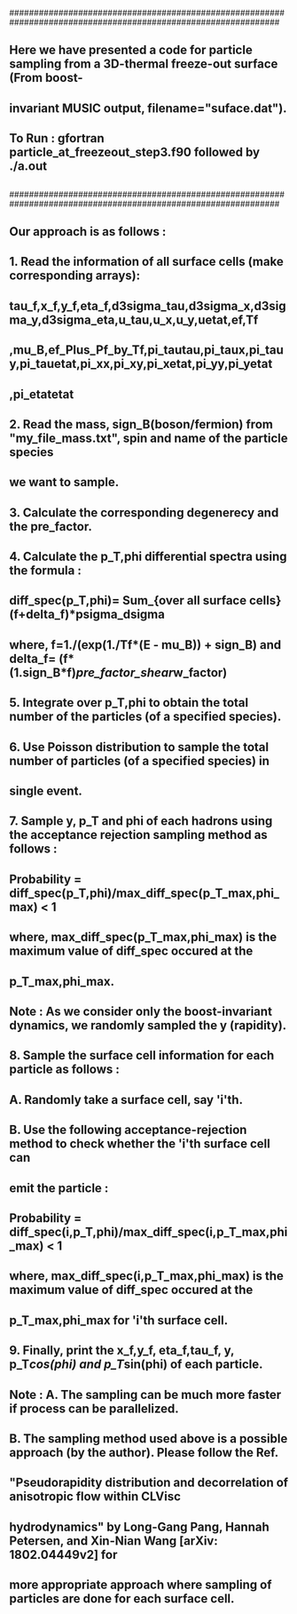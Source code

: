 ###############################################################################################################
## Here we have presented a code for particle sampling from a 3D-thermal freeze-out surface (From boost-
## invariant **MUSIC** output, filename="suface.dat"). 
##
## To Run : gfortran particle_at_freezeout_step3.f90 followed by ./a.out 
##
###############################################################################################################
## Our approach is as follows :
##       1. Read the information of all surface cells (make corresponding arrays):
##                tau_f,x_f,y_f,eta_f,d3sigma_tau,d3sigma_x,d3sigma_y,d3sigma_eta,u_tau,u_x,u_y,uetat,ef,Tf
##                ,mu_B,ef_Plus_Pf_by_Tf,pi_tautau,pi_taux,pi_tauy,pi_tauetat,pi_xx,pi_xy,pi_xetat,pi_yy,pi_yetat
##                ,pi_etatetat
##       2. Read the mass, sign_B(boson/fermion) from "my_file_mass.txt", spin and name of the particle species 
##          we want to sample.
##
##       3. Calculate the corresponding degenerecy and the pre_factor.
##       4. Calculate the p_T,phi differential spectra using the formula :
##
##           diff_spec(p_T,phi)= Sum_{over all surface cells} (f+delta_f)*psigma_dsigma
##
##           where, f=1./(exp(1./Tf*(E - mu_B)) + sign_B) and delta_f= (f*(1.sign_B*f)*pre_factor_shear*w_factor)
##
##       5. Integrate over p_T,phi to obtain the total number of the particles (of a specified species).
##       6. Use Poisson distribution to sample the total number of particles (of a specified species) in
##          single event.
##       7. Sample y, p_T and phi of each hadrons using the acceptance rejection sampling method as follows :
##              
##                   Probability = diff_spec(p_T,phi)/max_diff_spec(p_T_max,phi_max)  < 1
##              
##                   where, max_diff_spec(p_T_max,phi_max) is the maximum value of diff_spec occured at the 
##                   p_T_max,phi_max.
##
##         Note : As we consider only the boost-invariant dynamics, we randomly sampled the y (rapidity).
##
##       8.  Sample the surface cell information for each particle as follows :
##
##                  A. Randomly take a surface cell, say 'i'th.
##                  B. Use the following acceptance-rejection method to check whether the 'i'th surface cell can
##                     emit the particle :
##
##                     Probability = diff_spec(i,p_T,phi)/max_diff_spec(i,p_T_max,phi_max)  < 1
##
##                   where, max_diff_spec(i,p_T_max,phi_max) is the maximum value of diff_spec occured at the 
##                   p_T_max,phi_max for 'i'th surface cell.
##       9.   Finally, print the x_f,y_f, eta_f,tau_f, y, p_T*cos(phi) and p_T*sin(phi) of each particle.
##         
##    Note : A. The sampling can be much more faster if process can be parallelized.
##           B. The sampling method used above is a possible approach (by the author). Please follow the Ref. 
##              "Pseudorapidity distribution and decorrelation of anisotropic flow within CLVisc
##               hydrodynamics" by Long-Gang Pang, Hannah Petersen, and Xin-Nian Wang [arXiv: 1802.04449v2] for
##               more appropriate approach where sampling of particles are done for each surface cell. 
##
